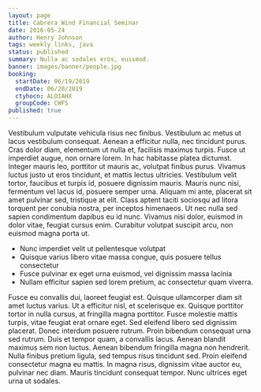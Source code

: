 ```yaml
---
layout: page
title: Cabrera Wind Financial Seminar
date: 2016-05-24
author: Henry Johnson
tags: weekly links, java
status: published
summary: Nulla ac sodales eros, euismod.
banner: images/banner/people.jpg
booking:
  startDate: 06/19/2019
  endDate: 06/20/2019
  ctyhocn: ALOIAHX
  groupCode: CWFS
published: true
---
```

Vestibulum vulputate vehicula risus nec finibus. Vestibulum ac metus ut lacus vestibulum consequat. Aenean a efficitur nulla, nec tincidunt purus. Cras dolor diam, elementum ut nulla et, facilisis maximus turpis. Fusce ut imperdiet augue, non ornare lorem. In hac habitasse platea dictumst. Integer mauris leo, porttitor ut mauris ac, volutpat finibus purus. Vivamus luctus justo ut eros tincidunt, et mattis lectus ultricies. Vestibulum velit tortor, faucibus et turpis id, posuere dignissim mauris. Mauris nunc nisi, fermentum vel lacus id, posuere semper urna. Aliquam mi ante, placerat sit amet pulvinar sed, tristique at elit. Class aptent taciti sociosqu ad litora torquent per conubia nostra, per inceptos himenaeos. Ut nec nulla sed sapien condimentum dapibus eu id nunc. Vivamus nisi dolor, euismod in dolor vitae, feugiat cursus enim. Curabitur volutpat suscipit arcu, non euismod magna porta ut.

* Nunc imperdiet velit ut pellentesque volutpat
* Quisque varius libero vitae massa congue, quis posuere tellus consectetur
* Fusce pulvinar ex eget urna euismod, vel dignissim massa lacinia
* Nullam efficitur sapien sed lorem pretium, ac consectetur quam viverra.

Fusce eu convallis dui, laoreet feugiat est. Quisque ullamcorper diam sit amet luctus varius. Ut a efficitur nisl, et scelerisque ex. Quisque porttitor tortor in nulla cursus, at fringilla magna porttitor. Fusce molestie mattis turpis, vitae feugiat erat ornare eget. Sed eleifend libero sed dignissim placerat. Donec interdum posuere rutrum. Proin bibendum consequat urna sed rutrum. Duis et tempor quam, a convallis lacus.
Aenean blandit maximus sem non luctus. Aenean bibendum fringilla magna non hendrerit. Nulla finibus pretium ligula, sed tempus risus tincidunt sed. Proin eleifend consectetur magna eu mattis. In magna risus, dignissim vitae auctor eu, pulvinar nec diam. Mauris tincidunt consequat tempor. Nunc ultrices eget urna ut sodales.
